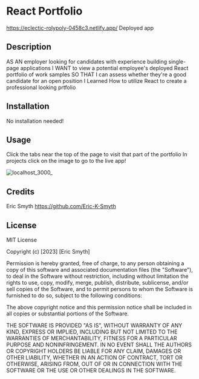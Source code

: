 # React Portfolio
https://eclectic-rolypoly-0458c3.netlify.app/ Deployed app
## Description

AS AN employer looking for candidates with experience building single-page applications
I WANT to view a potential employee's deployed React portfolio of work samples
SO THAT I can assess whether they're a good candidate for an open position
I Learned How to utilize React to create a professional looking prtfolio


## Installation

No installation needed!

## Usage

Click the tabs near the top of the page to visit that part of the portfolio
In projects click on the image to go to the live app!

![localhost_3000_](https://github.com/Eric-K-Smyth/project20-reactportfolio/assets/130538145/b2b137c3-3080-40de-9a4e-8a16a73d8148)


## Credits

Eric Smyth https://github.com/Eric-K-Smyth

## License

MIT License

Copyright (c) [2023] [Eric Smyth]

Permission is hereby granted, free of charge, to any person obtaining a copy of this software and associated documentation files (the "Software"), to deal in the Software without restriction, including without limitation the rights to use, copy, modify, merge, publish, distribute, sublicense, and/or sell copies of the Software, and to permit persons to whom the Software is furnished to do so, subject to the following conditions:

The above copyright notice and this permission notice shall be included in all copies or substantial portions of the Software.

THE SOFTWARE IS PROVIDED "AS IS", WITHOUT WARRANTY OF ANY KIND, EXPRESS OR IMPLIED, INCLUDING BUT NOT LIMITED TO THE WARRANTIES OF MERCHANTABILITY, FITNESS FOR A PARTICULAR PURPOSE AND NONINFRINGEMENT. IN NO EVENT SHALL THE AUTHORS OR COPYRIGHT HOLDERS BE LIABLE FOR ANY CLAIM, DAMAGES OR OTHER LIABILITY, WHETHER IN AN ACTION OF CONTRACT, TORT OR OTHERWISE, ARISING FROM, OUT OF OR IN CONNECTION WITH THE SOFTWARE OR THE USE OR OTHER DEALINGS IN THE SOFTWARE.

